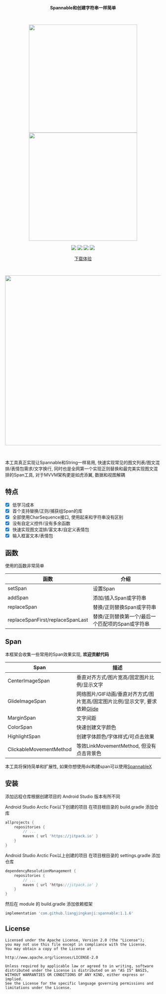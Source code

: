 <p align="center"> <strong>Spannable和创建字符串一样简单</strong> </p>

<br>
<p align="center">
<img src="https://user-images.githubusercontent.com/21078112/162008072-a3ec82c7-1154-41c7-8a33-3159bd786872.png" width="350"/>
<img src="https://user-images.githubusercontent.com/21078112/184396518-4022db12-0fa9-48a0-97c1-22960db9362b.png" width="350"/>
</p>

<p align="center">
<a href="https://jitpack.io/#liangjingkanji/spannable"><img src="https://jitpack.io/v/liangjingkanji/spannable.svg"/></a>
<img src="https://img.shields.io/badge/language-kotlin-orange.svg"/>
<img src="https://img.shields.io/badge/license-Apache-blue"/>
<a href="https://jq.qq.com/?_wv=1027&k=vWsXSNBJ"><img src="https://img.shields.io/badge/QQ群-752854893-blue"/></a>
</p>

<p align="center">
<a href="https://github.com/liangjingkanji/spannable/releases/download/1.1.6/spannale-sample.apk">下载体验</a>
</p>

<br>
<p align="center">
<img src="https://user-images.githubusercontent.com/21078112/163671712-0a8644b3-8875-489e-a1e5-f8f3215ff4fc.png" width="550"/>
</p>
<br>

本工具真正实现让Spannable和String一样易用, 快速实现常见的图文列表/图文混排/表情包需求/文字换行, 同时也是全网第一个实现正则替换和最完美实现图文混排的Span工具, 对于MVVM架构更是如虎添翼, 数据和视图解耦

## 特点

- [x] 低学习成本
- [x] 首个支持替换/正则/捕获组Span的库
- [x] 全部使用CharSequence接口, 使用起来和字符串没有区别
- [x] 没有自定义控件/没有多余函数
- [x] 快速实现图文混排/富文本/自定义表情包
- [x] 输入框富文本/表情包

## 函数

使用的函数非常简单

| 函数             | 介绍                                    |
| ---------------- | --------------------------------------- |
| setSpan          | 设置Span                                |
| addSpan          | 添加/插入Span或字符串                   |
| replaceSpan      | 替换/正则替换Span或字符串               |
| replaceSpanFirst/replaceSpanLast | 替换/正则替换第一个/最后一个匹配项的Span或字符串 |

## Span
本框架会收集一些常用的Span效果实现, **欢迎贡献代码**

| Span | 描述 |
|-|-|
| CenterImageSpan | 垂直对齐方式/图片宽高/固定图片比例/显示文字 |
| GlideImageSpan | 网络图片/GIF动画/垂直对齐方式/图片宽高/固定图片比例/显示文字, 要求依赖[Glide](https://github.com/bumptech/glide) |
| MarginSpan | 文字间距 |
| ColorSpan | 快速创建文字颜色 |
| HighlightSpan | 创建字体颜色/字体样式/可点击效果 |
| ClickableMovementMethod | 等效LinkMovementMethod, 但没有点击背景色 |



本工具将保持简单和扩展性, 如果你想使用dsl构建span可以使用[SpannableX](https://github.com/TxcA/SpannableX)

## 安装

添加远程仓库根据创建项目的 Android Studio 版本有所不同

Android Studio Arctic Fox以下创建的项目 在项目根目录的 build.gradle 添加仓库

```groovy
allprojects {
    repositories {
        // ...
        maven { url 'https://jitpack.io' }
    }
}
```

Android Studio Arctic Fox以上创建的项目 在项目根目录的 settings.gradle 添加仓库

```kotlin
dependencyResolutionManagement {
    repositories {
        // ...
        maven { url 'https://jitpack.io' }
    }
}
```

然后在 module 的 build.gradle 添加依赖框架

```groovy
implementation 'com.github.liangjingkanji:spannable:1.1.6'
```



## License

```
Licensed under the Apache License, Version 2.0 (the "License");
you may not use this file except in compliance with the License.
You may obtain a copy of the License at

http://www.apache.org/licenses/LICENSE-2.0

Unless required by applicable law or agreed to in writing, software
distributed under the License is distributed on an "AS IS" BASIS,
WITHOUT WARRANTIES OR CONDITIONS OF ANY KIND, either express or implied.
See the License for the specific language governing permissions and
limitations under the License.
```
